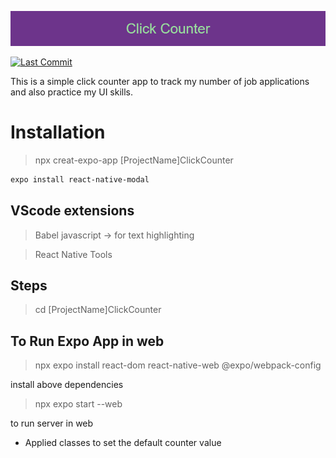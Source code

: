 
![alt text](https://github.com/gayathrirajpatel/ClickCounter/blob/main/AwesomeProject/assets/ClickCounter_Banner.png)

[![Last Commit](https://img.shields.io/badge/lastcommit-Jan24-green.svg)](https://choosealicense.com/licenses/mit/)

This is a simple click counter app to track my number of job applications and also practice my UI skills.

# Installation

>npx creat-expo-app [ProjectName]ClickCounter

```bash
expo install react-native-modal

```

## VScode extensions

>Babel javascript -> for text highlighting

>React Native Tools

## Steps

>cd [ProjectName]ClickCounter

## To Run Expo App in web

>npx expo install react-dom react-native-web @expo/webpack-config 

install above dependencies

>npx expo start --web

to run server in web

- Applied classes to set the default counter value 
